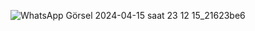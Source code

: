 ![WhatsApp Görsel 2024-04-15 saat 23 12 15_21623be6](https://github.com/abdulmalik8886/logo/assets/160425756/f3ce8dd3-9e62-4d94-94db-cd612f824f46)

